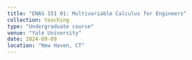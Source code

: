 ```yaml
---
title: "ENAS 151 01: Multivariable Calculus for Engineers"
collection: teaching
type: "Undergraduate course"
venue: "Yale University"
date: 2024-09-09
location: "New Haven, CT"
---
```


<!-- This course provides an introduction to multivariable calculus focusing on applications to engineering problems.  -->
<!-- Topics include vector-valued functions, vector analysis, partial differentiation, multiple integrals, vector calculus, and the theorems of Green, Stokes, and Gauss. -->